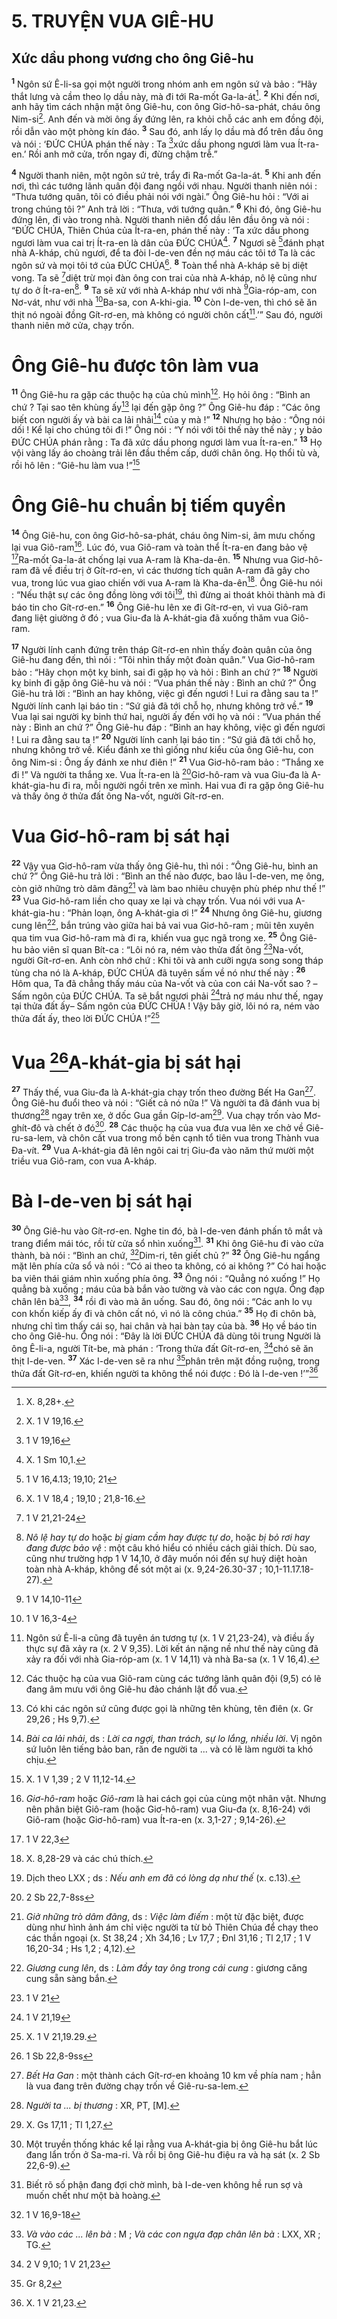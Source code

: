 # 5. TRUYỆN VUA GIÊ-HU
## Xức dầu phong vương cho ông Giê-hu
<sup><b>1</b></sup> Ngôn sứ Ê-li-sa gọi một người trong nhóm anh em ngôn sứ và bảo : “Hãy thắt lưng và cầm theo lọ dầu này, mà đi tới Ra-mốt Ga-la-át[^1]. <sup><b>2</b></sup> Khi đến nơi, anh hãy tìm cách nhận mặt ông Giê-hu, con ông Giơ-hô-sa-phát, cháu ông Nim-si[^2]. Anh đến và mời ông ấy đứng lên, ra khỏi chỗ các anh em đồng đội, rồi dẫn vào một phòng kín đáo. <sup><b>3</b></sup> Sau đó, anh lấy lọ dầu mà đổ trên đầu ông và nói : ‘ĐỨC CHÚA phán thế này : Ta [^1*]xức dầu phong ngươi làm vua Ít-ra-en.’ Rồi anh mở cửa, trốn ngay đi, đừng chậm trễ.”

<sup><b>4</b></sup> Người thanh niên, một ngôn sứ trẻ, trẩy đi Ra-mốt Ga-la-át. <sup><b>5</b></sup> Khi anh đến nơi, thì các tướng lãnh quân đội đang ngồi với nhau. Người thanh niên nói : “Thưa tướng quân, tôi có điều phải nói với ngài.” Ông Giê-hu hỏi : “Với ai trong chúng tôi ?” Anh trả lời : “Thưa, với tướng quân.” <sup><b>6</b></sup> Khi đó, ông Giê-hu đứng lên, đi vào trong nhà. Người thanh niên đổ dầu lên đầu ông và nói : “ĐỨC CHÚA, Thiên Chúa của Ít-ra-en, phán thế này : ‘Ta xức dầu phong ngươi làm vua cai trị Ít-ra-en là dân của ĐỨC CHÚA[^3]. <sup><b>7</b></sup> Ngươi sẽ [^2*]đánh phạt nhà A-kháp, chủ ngươi, để ta đòi I-de-ven đền nợ máu các tôi tớ Ta là các ngôn sứ và mọi tôi tớ của ĐỨC CHÚA[^4]. <sup><b>8</b></sup> Toàn thể nhà A-kháp sẽ bị diệt vong. Ta sẽ [^3*]diệt trừ mọi đàn ông con trai của nhà A-kháp, nô lệ cũng như tự do ở Ít-ra-en[^5]. <sup><b>9</b></sup> Ta sẽ xử với nhà A-kháp như với nhà [^4*]Gia-róp-am, con Nơ-vát, như với nhà [^5*]Ba-sa, con A-khi-gia. <sup><b>10</b></sup> Còn I-de-ven, thì chó sẽ ăn thịt nó ngoài đồng Gít-rơ-en, mà không có người chôn cất[^6].’” Sau đó, người thanh niên mở cửa, chạy trốn.

# Ông Giê-hu được tôn làm vua
<sup><b>11</b></sup> Ông Giê-hu ra gặp các thuộc hạ của chủ mình[^7]. Họ hỏi ông : “Bình an chứ ? Tại sao tên khùng ấy[^8] lại đến gặp ông ?” Ông Giê-hu đáp : “Các ông biết con người ấy và bài ca lải nhải[^9] của y mà !” <sup><b>12</b></sup> Nhưng họ bảo : “Ông nói dối ! Kể lại cho chúng tôi đi !” Ông nói : “Y nói với tôi thế này thế này ; y bảo ĐỨC CHÚA phán rằng : Ta đã xức dầu phong ngươi làm vua Ít-ra-en.” <sup><b>13</b></sup> Họ vội vàng lấy áo choàng trải lên đầu thềm cấp, dưới chân ông. Họ thổi tù và, rồi hô lên : “Giê-hu làm vua !”[^10]

# Ông Giê-hu chuẩn bị tiếm quyền
<sup><b>14</b></sup> Ông Giê-hu, con ông Giơ-hô-sa-phát, cháu ông Nim-si, âm mưu chống lại vua Giô-ram[^11]. Lúc đó, vua Giô-ram và toàn thể Ít-ra-en đang bảo vệ [^6*]Ra-mốt Ga-la-át chống lại vua A-ram là Kha-da-ên. <sup><b>15</b></sup> Nhưng vua Giơ-hô-ram đã về điều trị ở Gít-rơ-en, vì các thương tích quân A-ram đã gây cho vua, trong lúc vua giao chiến với vua A-ram là Kha-da-ên[^12]. Ông Giê-hu nói : “Nếu thật sự các ông đồng lòng với tôi[^13], thì đừng ai thoát khỏi thành mà đi báo tin cho Gít-rơ-en.” <sup><b>16</b></sup> Ông Giê-hu lên xe đi Gít-rơ-en, vì vua Giô-ram đang liệt giường ở đó ; vua Giu-đa là A-khát-gia đã xuống thăm vua Giô-ram.

<sup><b>17</b></sup> Người lính canh đứng trên tháp Gít-rơ-en nhìn thấy đoàn quân của ông Giê-hu đang đến, thì nói : “Tôi nhìn thấy một đoàn quân.” Vua Giơ-hô-ram bảo : “Hãy chọn một kỵ binh, sai đi gặp họ và hỏi : Bình an chứ ?” <sup><b>18</b></sup> Người kỵ binh đi gặp ông Giê-hu và nói : “Vua phán thế này : Bình an chứ ?” Ông Giê-hu trả lời : “Bình an hay không, việc gì đến ngươi ! Lui ra đằng sau ta !” Người lính canh lại báo tin : “Sứ giả đã tới chỗ họ, nhưng không trở về.” <sup><b>19</b></sup> Vua lại sai người kỵ binh thứ hai, người ấy đến với họ và nói : “Vua phán thế này : Bình an chứ ?” Ông Giê-hu đáp : “Bình an hay không, việc gì đến ngươi ! Lui ra đằng sau ta !” <sup><b>20</b></sup> Người lính canh lại báo tin : “Sứ giả đã tới chỗ họ, nhưng không trở về. Kiểu đánh xe thì giống như kiểu của ông Giê-hu, con ông Nim-si : Ông ấy đánh xe như điên !” <sup><b>21</b></sup> Vua Giơ-hô-ram bảo : “Thắng xe đi !” Và người ta thắng xe. Vua Ít-ra-en là [^7*]Giơ-hô-ram và vua Giu-đa là A-khát-gia-hu đi ra, mỗi người ngồi trên xe mình. Hai vua đi ra gặp ông Giê-hu và thấy ông ở thửa đất ông Na-vốt, người Gít-rơ-en.

# Vua Giơ-hô-ram bị sát hại
<sup><b>22</b></sup> Vậy vua Giơ-hô-ram vừa thấy ông Giê-hu, thì nói : “Ông Giê-hu, bình an chứ ?” Ông Giê-hu trả lời : “Bình an thế nào được, bao lâu I-de-ven, mẹ ông, còn giở những trò dâm đãng[^14] và làm bao nhiêu chuyện phù phép như thế !” <sup><b>23</b></sup> Vua Giơ-hô-ram liền cho quay xe lại và chạy trốn. Vua nói với vua A-khát-gia-hu : “Phản loạn, ông A-khát-gia ơi !” <sup><b>24</b></sup> Nhưng ông Giê-hu, giương cung lên[^15], bắn trúng vào giữa hai bả vai vua Giơ-hô-ram ; mũi tên xuyên qua tim vua Giơ-hô-ram mà đi ra, khiến vua gục ngã trong xe. <sup><b>25</b></sup> Ông Giê-hu bảo viên sĩ quan Bít-ca : “Lôi nó ra, ném vào thửa đất ông [^8*]Na-vốt, người Gít-rơ-en. Anh còn nhớ chứ : Khi tôi và anh cưỡi ngựa song song tháp tùng cha nó là A-kháp, ĐỨC CHÚA đã tuyên sấm về nó như thế này : <sup><b>26</b></sup> Hôm qua, Ta đã chẳng thấy máu của Na-vốt và của con cái Na-vốt sao ? –Sấm ngôn của ĐỨC CHÚA. Ta sẽ bắt ngươi phải [^9*]trả nợ máu như thế, ngay tại thửa đất ấy– Sấm ngôn của ĐỨC CHÚA ! Vậy bây giờ, lôi nó ra, ném vào thửa đất ấy, theo lời ĐỨC CHÚA !”[^16]

# Vua [^10*]A-khát-gia bị sát hại
<sup><b>27</b></sup> Thấy thế, vua Giu-đa là A-khát-gia chạy trốn theo đường Bết Ha Gan[^17]. Ông Giê-hu đuổi theo và nói : “Giết cả nó nữa !” Và người ta đã đánh vua bị thương[^18] ngay trên xe, ở dốc Gua gần Gíp-lơ-am[^19]. Vua chạy trốn vào Mơ-ghít-đô và chết ở đó[^20]. <sup><b>28</b></sup> Các thuộc hạ của vua đưa vua lên xe chở về Giê-ru-sa-lem, và chôn cất vua trong mồ bên cạnh tổ tiên vua trong Thành vua Đa-vít. <sup><b>29</b></sup> Vua A-khát-gia đã lên ngôi cai trị Giu-đa vào năm thứ mười một triều vua Giô-ram, con vua A-kháp.

# Bà I-de-ven bị sát hại
<sup><b>30</b></sup> Ông Giê-hu vào Gít-rơ-en. Nghe tin đó, bà I-de-ven đánh phấn tô mắt và trang điểm mái tóc, rồi từ cửa sổ nhìn xuống[^21]. <sup><b>31</b></sup> Khi ông Giê-hu đi vào cửa thành, bà nói : “Bình an chứ, [^11*]Dim-ri, tên giết chủ ?” <sup><b>32</b></sup> Ông Giê-hu ngẩng mặt lên phía cửa sổ và nói : “Có ai theo ta không, có ai không ?” Có hai hoặc ba viên thái giám nhìn xuống phía ông. <sup><b>33</b></sup> Ông nói : “Quẳng nó xuống !” Họ quẳng bà xuống ; máu của bà bắn vào tường và vào các con ngựa. Ông đạp chân lên bà[^22], <sup><b>34</b></sup> rồi đi vào mà ăn uống. Sau đó, ông nói : “Các anh lo vụ con khốn kiếp ấy đi và chôn cất nó, vì nó là công chúa.” <sup><b>35</b></sup> Họ đi chôn bà, nhưng chỉ tìm thấy cái sọ, hai chân và hai bàn tay của bà. <sup><b>36</b></sup> Họ về báo tin cho ông Giê-hu. Ông nói : “Đây là lời ĐỨC CHÚA đã dùng tôi trung Người là ông Ê-li-a, người Tít-be, mà phán : ‘Trong thửa đất Gít-rơ-en, [^12*]chó sẽ ăn thịt I-de-ven. <sup><b>37</b></sup> Xác I-de-ven sẽ ra như [^13*]phân trên mặt đồng ruộng, trong thửa đất Gít-rơ-en, khiến người ta không thể nói được : Đó là I-de-ven !’”[^23]

[^1]: X. 8,28+.
[^2]: X. 1 V 19,16.
[^3]: X. 1 Sm 10,1.
[^4]: X. 1 V 18,4 ; 19,10 ; 21,8-16.
[^5]: <i>Nô lệ hay tự do</i> hoặc <i>bị giam cầm hay được tự do</i>, hoặc <i>bị bỏ rơi hay đang được bảo vệ</i> : một câu khó hiểu có nhiều cách giải thích. Dù sao, cũng như trường hợp 1 V 14,10, ở đây muốn nói đến sự huỷ diệt hoàn toàn nhà A-kháp, không để sót một ai (x. 9,24-26.30-37 ; 10,1-11.17.18-27).
[^6]: Ngôn sứ Ê-li-a cũng đã tuyên án tương tự (x. 1 V 21,23-24), và điều ấy thực sự đã xảy ra (x. 2 V 9,35). Lời kết án nặng nề như thế này cũng đã xảy ra đối với nhà Gia-róp-am (x. 1 V 14,11) và nhà Ba-sa (x. 1 V 16,4).
[^7]: Các thuộc hạ của vua Giô-ram cùng các tướng lãnh quân đội (9,5) có lẽ đang âm mưu với ông Giê-hu đảo chánh lật đổ vua.
[^8]: Có khi các ngôn sứ cũng được gọi là những tên khùng, tên điên (x. Gr 29,26 ; Hs 9,7).
[^9]: <i>Bài ca lải nhải</i>, ds : <i>Lời ca ngợi, than trách, sự lo lắng, nhiều lời</i>. Vị ngôn sứ luôn lên tiếng bảo ban, răn đe người ta ... và có lẽ làm người ta khó chịu.
[^10]: X. 1 V 1,39 ; 2 V 11,12-14.
[^11]: <i>Giơ-hô-ram</i> hoặc <i>Giô-ram</i> là hai cách gọi của cùng một nhân vật. Nhưng nên phân biệt Giô-ram (hoặc Giơ-hô-ram) vua Giu-đa (x. 8,16-24) với Giô-ram (hoặc Giơ-hô-ram) vua Ít-ra-en (x. 3,1-27 ; 9,14-26).
[^12]: X. 8,28-29 và các chú thích.
[^13]: Dịch theo LXX ; ds : <i>Nếu anh em đã có lòng dạ như thế</i> (x. c.13).
[^14]: <i>Giở những trò dâm đãng</i>, ds : <i>Việc làm điếm</i> : một từ đặc biệt, được dùng như hình ảnh ám chỉ việc người ta từ bỏ Thiên Chúa để chạy theo các thần ngoại (x. St 38,24 ; Xh 34,16 ; Lv 17,7 ; Đnl 31,16 ; Tl 2,17 ; 1 V 16,20-34 ; Hs 1,2 ; 4,12).
[^15]: <i>Giương cung lên</i>, ds : <i>Làm đầy tay ông trong cái cung</i> : giương căng cung sẵn sàng bắn.
[^16]: X. 1 V 21,19.29.
[^17]: <i>Bết Ha Gan</i> : một thành cách Gít-rơ-en khoảng 10 km về phía nam ; hẳn là vua đang trên đường chạy trốn về Giê-ru-sa-lem.
[^18]: <i>Người ta ... bị thương</i> : XR, PT, [M].
[^19]: X. Gs 17,11 ; Tl 1,27.
[^20]: Một truyền thống khác kể lại rằng vua A-khát-gia bị ông Giê-hu bắt lúc đang lẩn trốn ở Sa-ma-ri. Và rồi bị ông Giê-hu điệu ra và hạ sát (x. 2 Sb 22,6-9).
[^21]: Biết rõ số phận đang đợi chờ mình, bà I-de-ven không hề run sợ và muốn chết như một bà hoàng.
[^22]: <i>Và vào các ... lên bà</i> : M ; <i>Và các con ngựa đạp chân lên bà</i> : LXX, XR ; TG.
[^23]: X. 1 V 21,23.
[^1*]: 1 V 19,16
[^2*]: 1 V 16,4.13; 19,10; 21
[^3*]: 1 V 21,21-24
[^4*]: 1 V 14,10-11
[^5*]: 1 V 16,3-4
[^6*]: 1 V 22,3
[^7*]: 2 Sb 22,7-8ss
[^8*]: 1 V 21
[^9*]: 1 V 21,19
[^10*]: 1 Sb 22,8-9ss
[^11*]: 1 V 16,9-18
[^12*]: 2 V 9,10; 1 V 21,23
[^13*]: Gr 8,2

